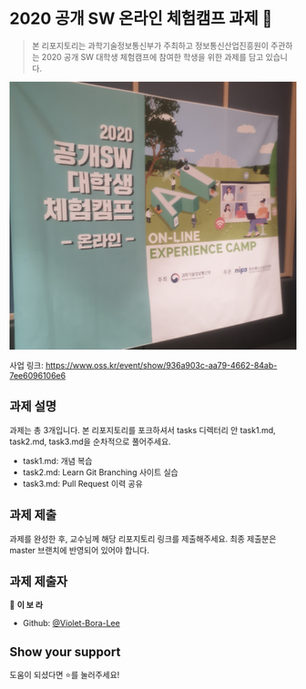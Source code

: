 # 2020 공개 SW 온라인 체험캠프 과제 👋

> 본 리포지토리는 과학기술정보통신부가 주최하고 정보통신산업진흥원이 주관하는 2020 공개 SW 대학생 체험캠프에 참여한 학생을 위한 과제를 담고 있습니다.

![OSS_CAMP](./resources/2020_oss_camp_js_jbnu.png)

사업 링크: https://www.oss.kr/event/show/936a903c-aa79-4662-84ab-7ee6096106e6

## 과제 설명
과제는 총 3개입니다. 본 리포지토리를 포크하셔서 tasks 디렉터리 안 task1.md, task2.md, task3.md을 순차적으로 풀어주세요.

- task1.md: 개념 복습
- task2.md: Learn Git Branching 사이트 실습
- task3.md: Pull Request 이력 공유

## 과제 제출
과제를 완성한 후, 교수님께 해당 리포지토리 링크를 제출해주세요. 최종 제출분은 master 브랜치에 반영되어 있어야 합니다.

## 과제 제출자

👤 **이 보 라**

* Github: [@Violet-Bora-Lee](https://github.com/Violet-Bora-Lee)

## Show your support

도움이 되셨다면 ⭐️를 눌러주세요!
